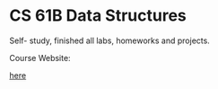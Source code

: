 # CS 61B Data Structures

Self- study, finished all labs, homeworks and projects.

Course Website:             

[here](https://sp18.datastructur.es)
